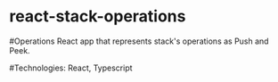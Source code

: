 # react-stack-operations

#Operations
React app that represents stack's operations as Push and Peek.

#Technologies:
React, Typescript
